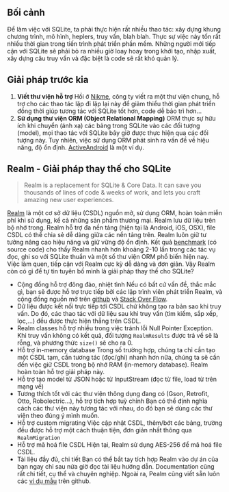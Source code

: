 ## Bối cảnh
 Để làm việc với SQLite, ta phải thực hiện rất nhiều thao tác: xây dựng khung chương trình, mô hình, heplers, truy vấn, blah blah. Thực sự việc này tốn rất nhiều thời gian trong tiến trình phát triển phần mềm.
 Những người mới tiếp cận với SQLite sẽ phải bỏ ra nhiều giờ loay hoay trong khởi tạo, nhập xuất, xây dựng câu truy vấn và đặc biệt là code sẽ rất khó quản lý.
## Giải pháp trước kia
1. <strong>Viết thư viện hỗ trợ</strong>
 Hồi ở [Nikme](http://nikmesoft.com/), công ty viết ra một thư viện chung, hỗ trợ cho các thao tác lặp đi lặp lại này để giảm thiểu thời gian phát triển đồng thời giúp tương tác với SQLite tốt hơn, code dễ bảo trì hơn...
2. <strong>Sử dụng thư viện ORM (Object Relational Mapping)</strong>
 ORM thực sự hữu ích khi chuyển (ánh xạ) các bảng trong SQLite vào các đối tượng (model), mọi thao tác với SQLite bây giờ được thực hiện qua các đối tượng này. Tuy nhiên, việc sử dụng ORM phát sinh ra vấn đề về hiệu năng, độ ổn định. [ActiveAndroid](https://github.com/pardom/ActiveAndroid) là một ví dụ.

## Realm - Giải pháp thay thế cho SQLite
> Realm is a replacement for SQLite & Core Data. 
It can save you thousands of lines of code & weeks of work, 
and lets you craft amazing new user experiences.


 [Realm](https://realm.io/) là một cơ sở dữ liệu (CSDL) nguồn mở, sử dụng ORM, hoàn toàn miễn phí khi sử dụng, kể cả những sản phẩm thương mại.
Realm lưu dữ liệu trên bộ nhớ trong. Realm hỗ trợ đa nền tảng (hiện tại là Android, iOS, OSX), file CSDL có thể chia sẻ dễ dàng giữa các nền tảng trên.
 Realm luôn giữ tư tưởng nâng cao hiệu năng và giữ vững độ ổn định. Kết quả [benchmark](https://realm.io/news/realm-for-android/#realm-for-android) (có source code) cho thấy Realm nhanh hơn khoảng 2-10 lần trong các tác vụ đọc, ghi so với SQLite thuần và một số thư viện ORM phổ biến hiện nay.
 Việc làm quen, tiếp cận với Realm cực kỳ dễ dàng và đơn giản.
 Vậy Realm còn có gì để tự tin tuyên bố mình là giải pháp thay thế cho SQLite?
* Cộng đồng hỗ trợ đông đảo, nhiệt tình
Nếu có bất cứ vấn đề, thắc mắc gì, bạn sẽ được hỗ trợ trực tiếp bởi các lập trình viên phát triển Realm, và cộng đồng nguồn mở trên [github](https://github.com/realm) và [Stack Over Flow](https://stackoverflow.com/questions/tagged/realm?sort=newest).
* Dữ liệu được kết nối trực tiếp tới CSDL chứ không tạo ra bản sao khi truy vấn.
Do đó, các thao tác với dữ liệu sau khi truy vấn (tìm kiếm, sắp xếp, lọc,...) đều được thực hiện thẳng trên CSDL.
* Realm classes hỗ trợ nhiều trong việc tránh lỗi Null Pointer Exception.
Khi truy vấn không có kết quả, đối tượng `RealmResults` được trả về sẽ là rỗng, và phương thức `size()` sẽ cho ra 0.
* Hỗ trợ in-memory database
Trong số trường hợp, chúng ta chỉ cần tạo một CSDL tạm, cần tương tác (đọc/ghi) nhanh hơn nữa, chúng ta sẽ cần đến việc giữ CSDL trong bộ nhớ RAM (in-memory database). Realm hoàn toàn hỗ trợ giải pháp này.
* Hỗ trợ tạo model từ JSON hoặc từ InputStream (đọc từ file, load từ trên mạng về)
* Tương thích tốt với các thư viện thông dụng đang có (Gson, Retrofit, Otto, Robolectric...), hỗ trợ tích hợp tuỳ chỉnh
Bạn có thể định nghĩa cách các thư viện này tương tác với nhau, do đó bạn sẽ dùng các thư viện theo đúng ý mình muốn.
* Hỗ trợ custom migrating 
Việc cập nhật CSDL, thêm/bớt các bảng, trường đều được hỗ trợ một cách thuận tiện, đơn giản nhất thông qua `RealmMigration`
* Hỗ trợ mã hoá file CSDL
Hiện tại, Realm sử dụng AES-256 để mã hoá file CSDL.
* Tài liệu đầy đủ, chi tiết
Bạn có thể bắt tay tích hợp Realm vào dự án của bạn ngay chỉ sau nửa giờ đọc tài liệu hướng dẫn. Documentation cũng rất chi tiết, cụ thể và chuyên nghiệp.
Ngoài ra, Pealm cũng viết sẵn luôn các [ví dụ mẫu](https://github.com/realm/realm-java/tree/master/examples) trên github.